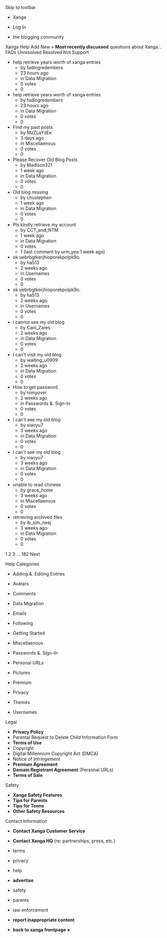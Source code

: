 Skip to toolbar

*   Xanga

*   Log In

*   the blogging community

Xanga Help Add New » **Most recently discussed** questions about Xanga… FAQs Unresolved Resolved Not Support

*   help retrieve years worth of xanga entries
    *   by fadingredembers
    *   23 hours ago
    *   in Data Migration
    *   0 votes
    *   0
*   help retrieve years worth of xanga entries
    *   by fadingredembers
    *   23 hours ago
    *   in Data Migration
    *   0 votes
    *   0
*   Find my past posts
    *   by MzZLaYzEe
    *   3 days ago
    *   in Miscellaenous
    *   0 votes
    *   0
*   Please Recover Old Blog Posts
    *   by Madison321
    *   1 week ago
    *   in Data Migration
    *   0 votes
    *   0
*   Old blog missing
    *   by chustephen
    *   1 week ago
    *   in Data Migration
    *   0 votes
    *   0
*   Pls kindly retrieve my account
    *   by CCT\_and\_NTM
    *   1 week ago
    *   in Data Migration
    *   0 votes
    *   1 (last comment by urm\_yea 1 week ago)
*   ok uebrbgtkerjhioporekpolpk9o.
    *   by ha513
    *   2 weeks ago
    *   in Usernames
    *   0 votes
    *   0
*   ok uebrbgtkerjhioporekpolpk9o.
    *   by ha513
    *   2 weeks ago
    *   in Usernames
    *   0 votes
    *   0
*   i cannot see my old blog
    *   by Cani\_Zares
    *   2 weeks ago
    *   in Data Migration
    *   0 votes
    *   0
*   I can't visit my old blog
    *   by waiting\_u0909
    *   2 weeks ago
    *   in Data Migration
    *   0 votes
    *   0
*   How to get password
    *   by romyover
    *   2 weeks ago
    *   in Passwords &. Sign-In
    *   0 votes
    *   0
*   I can't see my old blog
    *   by xiaoyu7
    *   3 weeks ago
    *   in Data Migration
    *   0 votes
    *   0
*   I can't see my old blog
    *   by xiaoyu7
    *   3 weeks ago
    *   in Data Migration
    *   0 votes
    *   0
*   unable to read chinese
    *   by grace\_home
    *   3 weeks ago
    *   in Miscellaenous
    *   0 votes
    *   0
*   retrieving archived files
    *   by ib\_sim\_neej
    *   3 weeks ago
    *   in Data Migration
    *   0 votes
    *   0

1 2 3 ... 182 Next

Help Categories

*   Adding &. Editing Entries
*   Avatars
*   Comments
*   Data Migration
*   Emails
*   Following
*   Getting Started
*   Miscellaenous

*   Passwords &. Sign-In
*   Personal URLs
*   Pictures
*   Premium
*   Privacy
*   Themes
*   Usernames

Legal

*   **Privacy Policy**
*   Parental Request to Delete Child Information Form
*   **Terms of Use**
*   Copyright
*   Digital Millennium Copyright Act (DMCA)
*   Notice of Infringement
*   **Premium Agreement**
*   **Domain Registrant Agreement** (Personal URLs)
*   **Terms of Sale**

Safety

*   **Xanga Safety Features**
*   **Tips for Parents**
*   **Tips for Teens**
*   **Other Safety Resources**

Contact Information

*   **Contact Xanga Customer Service**
*   **Contact Xanga HQ** (re: partnerships, press, etc.)

*   terms
*   privacy
*   help
*   **advertise**

*   safety
*   parents
*   law enforcement
*   **report inappropriate content**

*   **back to xanga frontpage »**